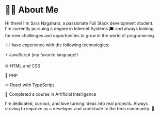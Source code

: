 # 👩‍💻 About Me
Hi there! I'm Sara Nagahara, a passionate Full Stack development student. I'm currently pursuing a degree in Internet Systems 🎓 and always looking for new challenges and opportunities to grow in the world of programming.

💡 I have experience with the following technologies:

⚡ JavaScript (my favorite language!)

🌐 HTML and CSS

🐘 PHP

⚛️ React with TypeScript

🤖 Completed a course in Artificial Intelligence

I'm dedicated, curious, and love turning ideas into real projects. Always striving to improve as a developer and contribute to the tech community. 🚀

